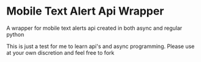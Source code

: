 # Mobile Text Alert Api Wrapper
A wrapper for mobile text alerts api
created in both async and regular python

This is just a test for me to learn api's and async programming. Please use at your own discretion and feel free to fork
